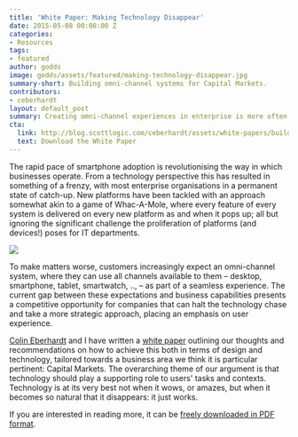 ```yaml
---
title: 'White Paper: Making Technology Disappear'
date: 2015-05-08 00:00:00 Z
categories:
- Resources
tags:
- featured
author: godds
image: godds/assets/featured/making-technology-disappear.jpg
summary-short: Building omni-channel systems for Capital Markets.
contributors:
- ceberhardt
layout: default_post
summary: Creating omni-channel experiences in enterprise is more often than not a challenge in terms of strategy and mindset rather than technology. This white paper outlines a twinned design and technical approach that ensures focus is squarely on users and the contexts within they use a system.
cta:
  link: http://blog.scottlogic.com/ceberhardt/assets/white-papers/building-omnichannel-systems.pdf
  text: Download the White Paper
---
```


The rapid pace of smartphone adoption is revolutionising the way in which businesses operate.  From a technology perspective this has resulted in something of a frenzy, with most enterprise organisations in a permanent state of catch-up.  New platforms have been tackled with an approach somewhat akin to a game of Whac-A-Mole, where every feature of every system is delivered on every new platform as and when it pops up; all but ignoring the significant challenge the proliferation of platforms (and devices!) poses for IT departments.

<a href="{{site.baseurl}}/ceberhardt/assets/white-papers/building-omnichannel-systems.pdf">
<img src="{{ site.baseurl }}/godds/assets/making-technology-disappear.jpg" />
</a>

To make matters worse, customers increasingly expect an omni-channel system, where they can use all channels available to them – desktop, smartphone, tablet, smartwatch, .., – as part of a seamless experience.  The current gap between these expectations and business capabilities presents a competitive opportunity for companies that can halt the technology chase and take a more strategic approach, placing an emphasis on user experience.

[Colin Eberhardt]({{site.baseurl}}/ceberhardt) and I have written a [white paper]({{site.baseurl}}/ceberhardt/assets/white-papers/building-omnichannel-systems.pdf) outlining our thoughts and recommendations on how to achieve this both in terms of design and technology, tailored towards a business area we think it is particular pertinent: Capital Markets.  The overarching theme of our argument is that technology should play a supporting role to users' tasks and contexts.  Technology is at its very best not when it wows, or amazes, but when it becomes so natural that it disappears: it just works.

If you are interested in reading more, it can be [freely downloaded in PDF format]({{site.baseurl}}/ceberhardt/assets/white-papers/building-omnichannel-systems.pdf).
